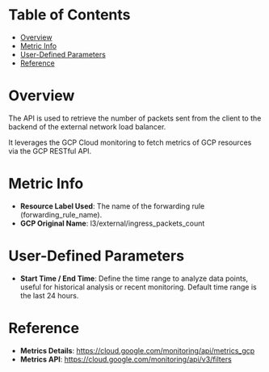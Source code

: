 # Table of Contents
- [Overview](#overview)
- [Metric Info](#metric-info)
- [User-Defined Parameters](#user-defined-parameters)
- [Reference](#reference)

# Overview <a name="overview"></a>
The API is used to retrieve the number of packets sent from the client to the backend of the external network load balancer.

It leverages the GCP Cloud monitoring to fetch metrics of GCP resources via the GCP RESTful API.  

# Metric Info <a name="metric-info"></a>
* <b>Resource Label Used</b>: The name of the forwarding rule (forwarding_rule_name).
* <b>GCP Original Name</b>: l3/external/ingress_packets_count

# User-Defined Parameters <a name="user-defined-parameters"></a>
* <b>Start Time / End Time</b>: Define the time range to analyze data points, useful for historical analysis or recent monitoring. Default time range is the last 24 hours.


# Reference <a name="reference"></a>
* <b>Metrics Details</b>: https://cloud.google.com/monitoring/api/metrics_gcp
* <b>Metrics API</b>: https://cloud.google.com/monitoring/api/v3/filters
